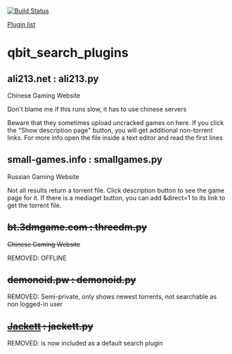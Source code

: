 [![Build Status](https://travis-ci.com/hannsen/qbittorrent_search_plugins.svg?branch=master)](https://travis-ci.com/hannsen/qbittorrent_search_plugins)


[Plugin list](https://github.com/qbittorrent/search-plugins/wiki/Unofficial-search-plugins)

# qbit_search_plugins


## ali213.net : ali213.py
  Chinese Gaming Website

  Don't blame me if this runs slow, it has to use chinese servers

  Beware that they sometimes upload uncracked games on here.
  If you click the "Show description page" button, you will get additional non-torrent links.
  For more info open the file inside a text editor and read the first lines

## small-games.info : smallgames.py
  Russian Gaming Website
  
  Not all results return a torrent file.
  Click description button to see the game page for it.
  If there is a mediaget button, you can add &direct=1
  to its link to get the torrent file.

## ~~bt.3dmgame.com : threedm.py~~
  ~~Chinese Gaming Website~~
  
  REMOVED: OFFLINE

## ~~demonoid.pw : demonoid.py~~
  REMOVED: Semi-private, only shows newest torrents, not searchable as non logged-in user

## ~~[Jackett](https://github.com/Jackett/Jackett) : jackett.py~~
  REMOVED: is now included as a default search plugin
